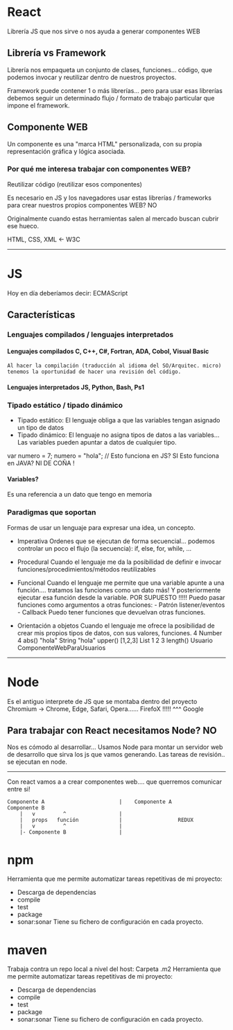 
# React

Librería JS que nos sirve o nos ayuda a generar componentes WEB

## Librería vs Framework

Librería nos empaqueta un conjunto de clases, funciones... código, que podemos invocar y reutilizar dentro de nuestros proyectos.

Framework puede contener 1 o más librerías... pero para usar esas librerías debemos seguir un determinado flujo / formato de trabajo particular que impone el framework.

## Componente WEB

Un componente es una "marca HTML" personalizada, con su propia representación gráfica y lógica asociada.

### Por qué me interesa trabajar con componentes WEB?

Reutilizar código (reutilizar esos componentes)

Es necesario en JS y los navegadores usar estas librerías / frameworks para crear nuestros propios componentes WEB? NO

Originalmente cuando estas herramientas salen al mercado buscan cubrir ese hueco.

HTML, CSS, XML <- W3C

---

# JS

Hoy en día deberíamos decir: ECMAScript

## Características

### Lenguajes compilados / lenguajes interpretados

#### Lenguajes compilados        C, C++, C#, Fortran, ADA, Cobol, Visual Basic

    Al hacer la compilación (traducción al idioma del SO/Arquitec. micro) tenemos la oportunidad de hacer una revisión del código.

#### Lenguajes interpretados     JS, Python, Bash, Ps1

### Tipado estático / tipado dinámico

- Tipado estático: El lenguaje obliga a que las variables tengan asignado un tipo de datos
- Tipado dinámico: El lenguaje no asigna tipos de datos a las variables... Las variables pueden apuntar a datos de cualquier tipo.

var numero = 7;
numero = "hola";    // Esto funciona en JS? SI               Esto funciona en JAVA? NI DE COÑA !


#### Variables? 

Es una referencia a un dato que tengo en memoria


### Paradigmas que soportan

Formas de usar un lenguaje para expresar una idea, un concepto.

- Imperativa
    Ordenes que se ejecutan de forma secuencial... podemos controlar un poco el flujo (la secuencia): if, else, for, while, ...

- Procedural
    Cuando el lenguaje me da la posibilidad de definir e invocar funciones/procedimientos/métodos reutilizables

- Funcional 
    Cuando el lenguaje me permite que una variable apunte a una función.... tratamos las funciones como un dato más!
    Y posteriormente ejecutar esa función desde la variable.
    POR SUPUESTO !!!!!
    Puedo pasar funciones como argumentos a otras funciones:
        - Patrón listener/eventos
        - Callback
    Puedo tener funciones que devuelvan otras funciones.

- Orientación a objetos
    Cuando el lenguaje me ofrece la posibilidad de crear mis propios tipos de datos, con sus valores, funciones.
        4       Number      4               abs()
        "hola"  String      "hola"          upper()
        [1,2,3] List        1 2 3           length()
                Usuario
                ComponenteWebParaUsuarios
---

# Node

Es el antiguo interprete de JS que se montaba dentro del proyecto Chromium -> Chrome, Edge, Safari, Opera...... FirefoX !!!!!
                                                                    ^^^
                                                                   Google

## Para trabajar con React necesitamos Node? NO 

Nos es cómodo al desarrollar... Usamos Node para montar un servidor web de desarrollo que sirva los js que vamos generando.
Las tareas de revisión.. se ejecutan en node.


----


Con react vamos a a crear componentes web.... que querremos comunicar entre si!

    Componente A                        |    Componente A           Componente B
        |   v         ^                 |
        |   props   función             |                  REDUX 
        |   v         ^                 |
        |- Componente B                 |

# npm

Herramienta que me permite automatizar tareas repetitivas de mi proyecto:
- Descarga de dependencias
- compile
- test
- package
- sonar:sonar
Tiene su fichero de configuración en cada proyecto.

# maven

Trabaja contra un repo local a nivel del host: Carpeta .m2
Herramienta que me permite automatizar tareas repetitivas de mi proyecto:
- Descarga de dependencias
- compile
- test
- package
- sonar:sonar
Tiene su fichero de configuración en cada proyecto.
